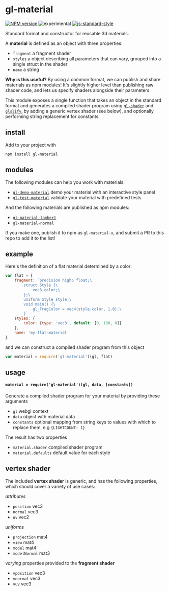 # gl-material

[![NPM version][npm-image]][npm-url]
![experimental][experimental-image]
[![js-standard-style][standard-image]][standard-url]

Standard format and constructor for reusable 3d materials.

A **material** is defined as an object with three properties:
- `fragment` a fragment shader
- `styles` a object describing all parameters that can vary, grouped into a single struct in the shader
- `name` a string

**Why is this useful?** By using a common format, we can publish and share materials as npm modules! It's slightly higher level than publishing raw shader code, and lets us specify shaders alongside their parameters. 

This module exposes a single function that takes an object in the standard format and generates a compiled shader program using [`gl-shader`](https://github.com/stackgl/gl-shader) and [`glslify`](https://github.com/stackgl/glslify), by adding a generic vertex shader (see below), and optionally performing string replacement for constants.

## install

Add to your project with
```
npm install gl-material
```

## modules

The following modules can help you work with materials:
- [`gl-demo-material`](http://github.com/freeman-lab/gl-demo-material) demo your material with an interactive style panel
- [`gl-test-material`](http://github.com/freeman-lab/gl-test-material) validate your material with predefined tests

And the following materials are published as npm modules:
- [`gl-material-lambert`](https://github.com/freeman-lab/gl-material-lambert)
- [`gl-material-normal`](https://github.com/freeman-lab/gl-material-normal)

If you make one, publish it to npm as `gl-material-x`, and submit a PR to this repo to add it to the list!


## example

Here's the definition of a flat material determined by a color:

```javascript
var flat = {
	fragment: `precision highp float;\ 
		struct Style {\
			vec3 color;\
		};\
		uniform Style style;\
		void main() {\
			gl_FragColor = vec4(style.color, 1.0);\
		}`
	styles: {
		color: {type: 'vec3', default: [0, 100, 0]}
	},
	name: 'my-flat-material'
}
```

and we can construct a compiled shader program from this object

```javascript
var material = require('gl-material')(gl, flat)
```

## usage

#### `material = require('gl-material')(gl, data, [constants])`

Generate a compiled shader program for your material by providing these arguments
- `gl` webgl context
- `data` object with material data
- `constants` optional mapping from string keys to values with which to replace them, e.g `{LIGHTCOUNT: 1}`

The result has two properties
- `material.shader` compiled shader program
- `material.defaults` default value for each style

## vertex shader

The included **vertex shader** is generic, and has the following properties, which should cover a variety of use cases:

*attributes*
- `position` vec3
- `normal` vec3
- `uv` vec2

*uniforms*
- `projection` mat4
- `view` mat4
- `model` mat4
- `modelNormal` mat3

*varying* properties provided to the **fragment shader**
- `vposition` vec3
- `vnormal` vec3
- `vuv` vec3

[npm-image]: https://img.shields.io/badge/npm-v1.0.0-lightgray.svg?style=flat-square
[npm-url]: https://npmjs.org/package/control-panel
[standard-image]: https://img.shields.io/badge/code%20style-standard-lightgray.svg?style=flat-square
[standard-url]: https://github.com/feross/standard
[experimental-image]: https://img.shields.io/badge/stability-experimental-lightgray.svg?style=flat-square